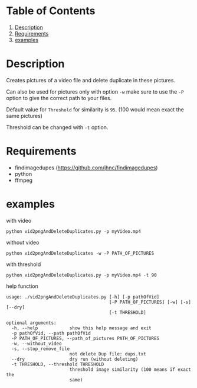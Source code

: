 # Table of Contents

1.  [Description](#org5fe6834)
2.  [Requirements](#org0c6d865)
3.  [examples](#org35ea0c1)

<a id="org5fe6834"></a>

# Description

Creates pictures of a video file and delete duplicate in these pictures.

Can also be used for pictures
only with option `-w` make sure to use the `-P` option to give the correct path to your files.

Default value for `Threshold` for similarity is `95`. (100 would mean exact the same pictures)

Threshold can be changed with `-t` option.

<a id="org0c6d865"></a>

# Requirements
- findimagedupes (https://github.com/jhnc/findimagedupes)
- python
- ffmpeg
    
<a id="org35ea0c1"></a>

# examples

with video

    python vid2pngAndDeleteDuplicates.py -p myVideo.mp4

without video

    python vid2pngAndDeleteDuplicates -w -P PATH_OF_PICTURES

with threshold

    python vid2pngAndDeleteDuplicates.py -p myVideo.mp4 -t 90

help function

    usage: ./vid2pngAndDeleteDuplicates.py [-h] [-p pathOfVid]
                                           [-P PATH_OF_PICTURES] [-w] [-s] [--dry]
                                           [-t THRESHOLD]

    optional arguments:
      -h, --help            show this help message and exit
      -p pathOfVid, --path pathOfVid
      -P PATH_OF_PICTURES, --path_of_pictures PATH_OF_PICTURES
      -w, --without_video
      -s, --stop_remove_file
                            not delete Dup file: dups.txt
      --dry                 dry run (without deleting)
      -t THRESHOLD, --threshold THRESHOLD
                            threshold image similarity (100 means if exact the
                            same)
